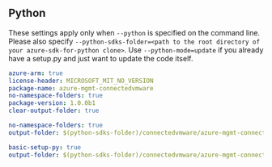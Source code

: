 ## Python

These settings apply only when `--python` is specified on the command line.
Please also specify `--python-sdks-folder=<path to the root directory of your azure-sdk-for-python clone>`.
Use `--python-mode=update` if you already have a setup.py and just want to update the code itself.

```yaml $(python) && $(track2)
azure-arm: true
license-header: MICROSOFT_MIT_NO_VERSION
package-name: azure-mgmt-connectedvmware
no-namespace-folders: true
package-version: 1.0.0b1
clear-output-folder: true
```

``` yaml $(python) && $(python-mode) == 'update' && $(track2)
no-namespace-folders: true
output-folder: $(python-sdks-folder)/connectedvmware/azure-mgmt-connectedvmware/azure/mgmt/connectedvmware
```
``` yaml $(python) && $(python-mode) == 'create' && $(track2)
basic-setup-py: true
output-folder: $(python-sdks-folder)/connectedvmware/azure-mgmt-connectedvmware
